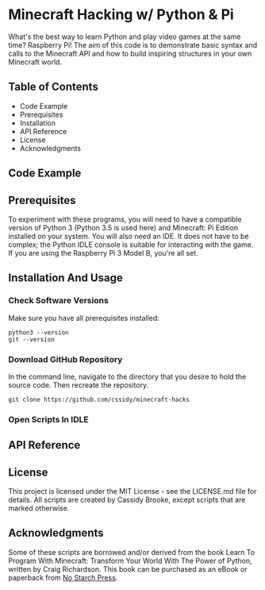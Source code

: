 # Minecraft Hacking w/ Python & Pi

What's the best way to learn Python and play video games at the same time? Raspberry Pi! The aim of this code is to demonstrate basic syntax and calls to the Minecraft API and how to build inspiring structures in your own Minecraft world.

## Table of Contents

* Code Example
* Prerequisites
* Installation
* API Reference
* License
* Acknowledgments

## Code Example

## Prerequisites

To experiment with these programs, you will need to have a compatible version of Python 3 (Python 3.5 is used here) and Minecraft: Pi Edition installed on your system. You will also need an IDE. It does not have to be complex; the Python IDLE console is suitable for interacting with the game. If you are using the Raspberry Pi 3 Model B, you're all set.

## Installation And Usage

### Check Software Versions

Make sure you have all prerequisites installed:

 ``` 
 python3 --version
 git --version
 ```
 

### Download GitHub Repository

In the command line, navigate to the directory that you desire to hold the source code. Then recreate the repository.

```
git clone https://github.com/cssidy/minecraft-hacks
```

### Open Scripts In IDLE

## API Reference

## License

This project is licensed under the MIT License - see the LICENSE.md file for details. All scripts are created by Cassidy Brooke, except scripts that are marked otherwise.

## Acknowledgments

Some of these scripts are borrowed and/or derived from the book Learn To Program With Minecraft: Transform Your World With The Power of Python, written by Craig Richardson. This book can be purchased as an eBook or paperback from [No Starch Press](https://www.nostarch.com/programwithminecraft).
